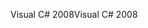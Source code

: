<span data-ttu-id="daaec-101">Visual C# 2008</span><span class="sxs-lookup"><span data-stu-id="daaec-101">Visual C# 2008</span></span>